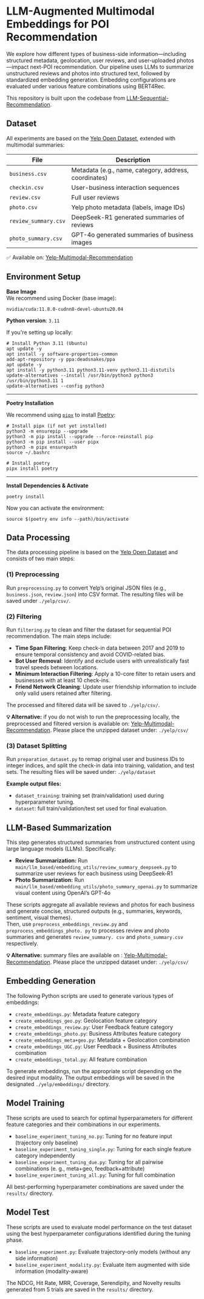 # LLM-Augmented Multimodal Embeddings for POI Recommendation
We explore how different types of business-side information—including 
structured metadata, geolocation, user reviews, and user-uploaded 
photos—impact next-POI recommendation. Our pipeline uses LLMs to summarize 
unstructured reviews and photos into structured text, followed by 
standardized embedding generation. Embedding configurations are evaluated 
under various feature combinations using BERT4Rec.  

This repository is built upon the codebase from [LLM-Sequential-Recommendation](https://github.com/dh-r/LLM-Sequential-Recommendation.git).


## Dataset

All experiments are based on the [Yelp Open Dataset](https://www.yelp.com/dataset), extended with multimodal summaries:

| File                   | Description                                                                 |
|------------------------|-----------------------------------------------------------------------------|
| `business.csv`         | Metadata (e.g., name, category, address, coordinates)                      |
| `checkin.csv`          | User-business interaction sequences                                         |
| `review.csv`           | Full user reviews                                                           |
| `photo.csv`            | Yelp photo metadata (labels, image IDs)                                     |
| `review_summary.csv`   | DeepSeek-R1 generated summaries of reviews                                  |
| `photo_summary.csv`    | GPT-4o generated summaries of business images                               |

✅ Available on: [Yelp-Multimodal-Recommendation](https://drive.google.com/drive/folders/14cFLJo6g-uZVbk-PiKFCw1yPWN6cWMn2?usp=share_link)  


## Environment Setup

**Base Image**  
We recommend using Docker (base image):

```
nvidia/cuda:11.8.0-cudnn8-devel-ubuntu20.04
```

**Python version**: `3.11`

If you're setting up locally:

```
# Install Python 3.11 (Ubuntu)
apt update -y
apt install -y software-properties-common
add-apt-repository -y ppa:deadsnakes/ppa
apt update -y
apt install -y python3.11 python3.11-venv python3.11-distutils
update-alternatives --install /usr/bin/python3 python3 /usr/bin/python3.11 1
update-alternatives --config python3
```

---

**Poetry Installation**

We recommend using [`pipx`](https://pypa.github.io/pipx/) to install [Poetry](https://python-poetry.org):

```
# Install pipx (if not yet installed)
python3 -m ensurepip --upgrade
python3 -m pip install --upgrade --force-reinstall pip
python3 -m pip install --user pipx
python3 -m pipx ensurepath
source ~/.bashrc

# Install poetry
pipx install poetry
```

---

**Install Dependencies & Activate**

```
poetry install
```

Now you can activate the environment:

```
source $(poetry env info --path)/bin/activate
```


## Data Processing

The data processing pipeline is based on the [Yelp Open Dataset](https://www.yelp.com/dataset) and consists of two main steps:

### (1) Preprocessing
Run `preprocessing.py` to convert Yelp’s original JSON files (e.g., `business.json`, `review.json`) into CSV format. The resulting files will be saved under `./yelp/csv/`.

### (2) Filtering
Run `filtering.py` to clean and filter the dataset for sequential POI recommendation. The main steps include:

- **Time Span Filtering**: Keep check-in data between 2017 and 2019 to ensure temporal consistency and avoid COVID-related bias.
- **Bot User Removal**: Identify and exclude users with unrealistically fast travel speeds between locations.
- **Minimum Interaction Filtering**: Apply a 10-core filter to retain users and businesses with at least 10 check-ins.
- **Friend Network Cleaning**: Update user friendship information to include only valid users retained after filtering.

The processed and filtered data will be saved to `./yelp/csv/`.

**💡 Alternative:** if you do not wish to run the preprocessing locally, the 
preprocessed and filtered version is available on: [Yelp-Multimodal-Recommendation](https://drive.google.com/drive/folders/14cFLJo6g-uZVbk-PiKFCw1yPWN6cWMn2?usp=share_link). Please place the unzipped dataset under: `./yelp/csv/`

### (3) Dataset Splitting
Run `preparation_dataset.py` to remap original user and business IDs to integer indices, and split the check-in data into training, validation, and test sets.
The resulting files will be saved under: `./yelp/dataset`

**Example output files:**
- `dataset_training`: training set (train/validation) used during hyperparameter tuning.
- `dataset`: full train/validation/test set used for final evaluation.


## LLM-Based Summarization
This step generates structured summaries from unstructured content using large language models (LLMs). Specifically:

- **Review Summarization:** Run `main/llm_based/embedding_utils/review_summary_deepseek.py` to summarize user reviews for each business using DeepSeek-R1
- **Photo Summarization:** Run `main/llm_based/embedding_utils/photo_summary_openai.py` to summarize visual 
  content using OpenAI’s GPT-4o

These scripts aggregate all available reviews and photos for each business and generate concise, structured outputs (e.g., summaries, keywords, sentiment, visual themes).  
Then, use `preprocess_embeddings_review.py` and `preprocess_embeddings_photo.
py` to processes review and photo summaries and generates `review_summary.
csv` and `photo_summary.csv` respectively.

**💡 Alternative:** summary files are available on : [Yelp-Multimodal-Recommendation](https://drive.google.com/drive/folders/14cFLJo6g-uZVbk-PiKFCw1yPWN6cWMn2?usp=share_link). Please place the unzipped dataset under: `./yelp/csv/`


## Embedding Generation
The following Python scripts are used to generate various types of embeddings:
- `create_embeddings.py`: Metadata feature category  
- `create_embeddings_geo.py`: Geolocation feature category  
- `create_embeddings_review.py`: User Feedback feature category  
- `create_embeddings_photo.py`: Business Attributes feature category  
- `create_embeddings_meta+geo.py`: Metadata + Geolocation combination  
- `create_embeddings_UGC.py`: User Feedback + Business Attributes combination  
- `create_embeddings_total.py`: All feature combination  

To generate embeddings, run the appropriate script depending on the desired input modality. The output embeddings will be saved in the designated `./yelp/embeddings/` directory.


## Model Training
These scripts are used to search for optimal hyperparameters for different 
feature categories and their combinations in our experiments.

- `baseline_experiment_tuning_no.py`: Tuning for no feature input (trajectory 
  only baseline)
- `baseline_experiment_tuning_single.py`: Tuning for each single feature category independently
- `baseline_experiment_tuning_due.py`: Tuning for all pairwise combinations (e.
  g., meta+geo, feedback+attribute)
- `baseline_experiment_tuning_all.py`: Tuning for full combination

All best-performing hyperparameter combinations are saved under the `results/` directory.


## Model Test
These scripts are used to evaluate model performance on the test dataset 
using the best hyperparameter configurations identified during the tuning phase.

- `baseline_experiment.py`: Evaluate trajectory-only models (without any 
  side information)
- `baseline_experiment_modality.py`: Evaluate item augmented with side 
  information (modality-aware)

The NDCG, Hit Rate, MRR, Coverage, Serendipity, and Novelty results generated from 5 trials are saved in the `results/` directory.
